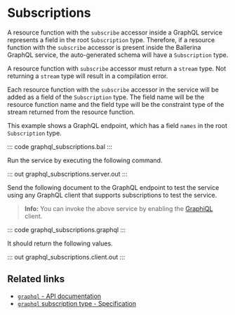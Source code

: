 # Subscriptions

A resource function with the `subscribe` accessor inside a GraphQL service represents a field in the root `Subscription` type. Therefore, if a resource function with the `subscribe` accessor is present inside the Ballerina GraphQL service, the auto-generated schema will have a `Subscription` type.

A resource function with `subscribe` accessor must return a `stream` type. Not returning a `stream` type will result in a compilation error.

Each resource function with the `subscribe` accessor in the service will be added as a field of the `Subscription` type. The field name will be the resource function name and the field type will be the constraint type of the stream returned from the resource function.

This example shows a GraphQL endpoint, which has a field `names` in the root `Subscription` type.

::: code graphql_subscriptions.bal :::

Run the service by executing the following command.

::: out graphql_subscriptions.server.out :::

Send the following document to the GraphQL endpoint to test the service using any GraphQL client that supports subscriptions to test the service.

>**Info:** You can invoke the above service by enabling the [GraphiQL](/learn/by-example/graphql-graphiql/) client.

::: code graphql_subscriptions.graphql :::

It should return the following values.

::: out graphql_subscriptions.client.out :::

## Related links
- [`graphql` - API documentation](https://lib.ballerina.io/ballerina/graphql/latest)
- [`graphql` subscription type - Specification](/spec/graphql/#313-the-subscription-type)
